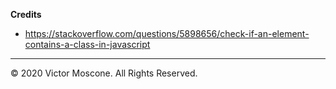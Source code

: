**Credits** 

* https://stackoverflow.com/questions/5898656/check-if-an-element-contains-a-class-in-javascript

- - -
© 2020 Victor Moscone. All Rights Reserved.